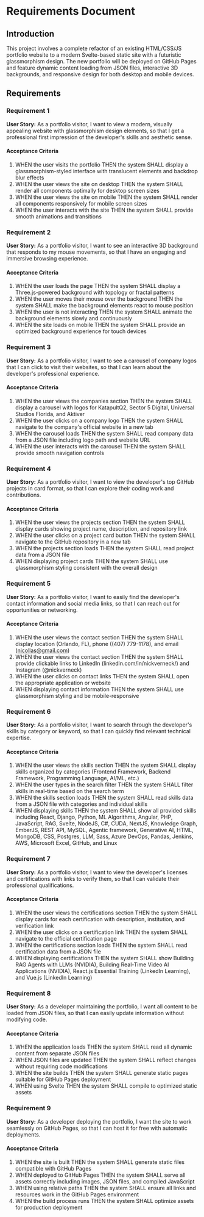# Requirements Document

## Introduction

This project involves a complete refactor of an existing HTML/CSS/JS portfolio website to a modern Svelte-based static site with a futuristic glassmorphism design. The new portfolio will be deployed on GitHub Pages and feature dynamic content loading from JSON files, interactive 3D backgrounds, and responsive design for both desktop and mobile devices.

## Requirements

### Requirement 1

**User Story:** As a portfolio visitor, I want to view a modern, visually appealing website with glassmorphism design elements, so that I get a professional first impression of the developer's skills and aesthetic sense.

#### Acceptance Criteria

1. WHEN the user visits the portfolio THEN the system SHALL display a glassmorphism-styled interface with translucent elements and backdrop blur effects
2. WHEN the user views the site on desktop THEN the system SHALL render all components optimally for desktop screen sizes
3. WHEN the user views the site on mobile THEN the system SHALL render all components responsively for mobile screen sizes
4. WHEN the user interacts with the site THEN the system SHALL provide smooth animations and transitions

### Requirement 2

**User Story:** As a portfolio visitor, I want to see an interactive 3D background that responds to my mouse movements, so that I have an engaging and immersive browsing experience.

#### Acceptance Criteria

1. WHEN the user loads the page THEN the system SHALL display a Three.js-powered background with topology or fractal patterns
2. WHEN the user moves their mouse over the background THEN the system SHALL make the background elements react to mouse position
3. WHEN the user is not interacting THEN the system SHALL animate the background elements slowly and continuously
4. WHEN the site loads on mobile THEN the system SHALL provide an optimized background experience for touch devices

### Requirement 3

**User Story:** As a portfolio visitor, I want to see a carousel of company logos that I can click to visit their websites, so that I can learn about the developer's professional experience.

#### Acceptance Criteria

1. WHEN the user views the companies section THEN the system SHALL display a carousel with logos for KatapultQ2, Sector 5 Digital, Universal Studios Florida, and Aktiver
2. WHEN the user clicks on a company logo THEN the system SHALL navigate to the company's official website in a new tab
3. WHEN the carousel loads THEN the system SHALL read company data from a JSON file including logo path and website URL
4. WHEN the user interacts with the carousel THEN the system SHALL provide smooth navigation controls

### Requirement 4

**User Story:** As a portfolio visitor, I want to view the developer's top GitHub projects in card format, so that I can explore their coding work and contributions.

#### Acceptance Criteria

1. WHEN the user views the projects section THEN the system SHALL display cards showing project name, description, and repository link
2. WHEN the user clicks on a project card button THEN the system SHALL navigate to the GitHub repository in a new tab
3. WHEN the projects section loads THEN the system SHALL read project data from a JSON file
4. WHEN displaying project cards THEN the system SHALL use glassmorphism styling consistent with the overall design

### Requirement 5

**User Story:** As a portfolio visitor, I want to easily find the developer's contact information and social media links, so that I can reach out for opportunities or networking.

#### Acceptance Criteria

1. WHEN the user views the contact section THEN the system SHALL display location (Orlando, FL), phone ((407) 779-1178), and email (nicollas@gmail.com)
2. WHEN the user views the contact section THEN the system SHALL provide clickable links to LinkedIn (linkedin.com/in/nickverneck/) and Instagram (@nickverneck)
3. WHEN the user clicks on contact links THEN the system SHALL open the appropriate application or website
4. WHEN displaying contact information THEN the system SHALL use glassmorphism styling and be mobile-responsive

### Requirement 6

**User Story:** As a portfolio visitor, I want to search through the developer's skills by category or keyword, so that I can quickly find relevant technical expertise.

#### Acceptance Criteria

1. WHEN the user views the skills section THEN the system SHALL display skills organized by categories (Frontend Framework, Backend Framework, Programming Language, AI/ML, etc.)
2. WHEN the user types in the search filter THEN the system SHALL filter skills in real-time based on the search term
3. WHEN the skills section loads THEN the system SHALL read skills data from a JSON file with categories and individual skills
4. WHEN displaying skills THEN the system SHALL show all provided skills including React, Django, Python, ML Algorithms, Angular, PHP, JavaScript, RAG, Svelte, NodeJS, C#, CUDA, NextJS, Knowledge Graph, EmberJS, REST API, MySQL, Agentic framework, Generative AI, HTML, MongoDB, CSS, Postgres, LLM, Sass, Azure DevOps, Pandas, Jenkins, AWS, Microsoft Excel, GitHub, and Linux

### Requirement 7

**User Story:** As a portfolio visitor, I want to view the developer's licenses and certifications with links to verify them, so that I can validate their professional qualifications.

#### Acceptance Criteria

1. WHEN the user views the certifications section THEN the system SHALL display cards for each certification with description, institution, and verification link
2. WHEN the user clicks on a certification link THEN the system SHALL navigate to the official certification page
3. WHEN the certifications section loads THEN the system SHALL read certification data from a JSON file
4. WHEN displaying certifications THEN the system SHALL show Building RAG Agents with LLMs (NVIDIA), Building Real-Time Video AI Applications (NVIDIA), React.js Essential Training (LinkedIn Learning), and Vue.js (LinkedIn Learning)

### Requirement 8

**User Story:** As a developer maintaining the portfolio, I want all content to be loaded from JSON files, so that I can easily update information without modifying code.

#### Acceptance Criteria

1. WHEN the application loads THEN the system SHALL read all dynamic content from separate JSON files
2. WHEN JSON files are updated THEN the system SHALL reflect changes without requiring code modifications
3. WHEN the site builds THEN the system SHALL generate static pages suitable for GitHub Pages deployment
4. WHEN using Svelte THEN the system SHALL compile to optimized static assets

### Requirement 9

**User Story:** As a developer deploying the portfolio, I want the site to work seamlessly on GitHub Pages, so that I can host it for free with automatic deployments.

#### Acceptance Criteria

1. WHEN the site is built THEN the system SHALL generate static files compatible with GitHub Pages
2. WHEN deployed to GitHub Pages THEN the system SHALL serve all assets correctly including images, JSON files, and compiled JavaScript
3. WHEN using relative paths THEN the system SHALL ensure all links and resources work in the GitHub Pages environment
4. WHEN the build process runs THEN the system SHALL optimize assets for production deployment